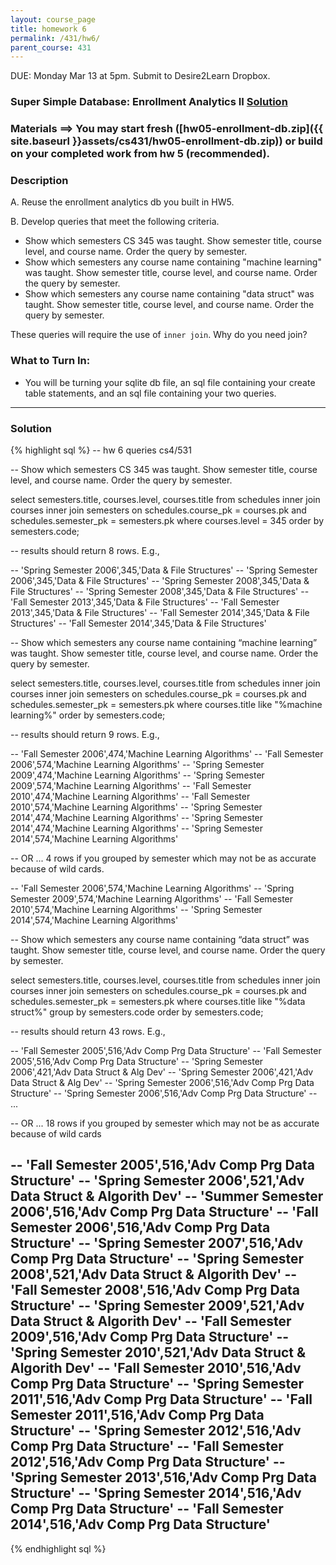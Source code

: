 ```yaml
---
layout: course_page
title: homework 6
permalink: /431/hw6/
parent_course: 431
---
```


DUE: Monday Mar 13 at 5pm. Submit to Desire2Learn Dropbox. 

### Super Simple Database: Enrollment Analytics II [Solution](#solution)

### Materials ==> You may start fresh ([hw05-enrollment-db.zip]({{ site.baseurl }}assets/cs431/hw05-enrollment-db.zip)) or build on your completed work from hw 5 (recommended).

### Description
A. Reuse the enrollment analytics db you built in HW5.

B. Develop queries that meet the following criteria.

- Show which semesters CS 345 was taught. Show semester title, course level, and course name. Order the query by semester.
- Show which semesters any course name containing "machine learning" was taught. Show semester title, course level, and course name. Order the query by semester.
- Show which semesters any course name containing "data struct" was taught. Show semester title, course level, and course name. Order the query by semester.

These queries will require the use of ```inner join```. Why do you need join?


### What to Turn In:
- You will be turning your sqlite db file, an sql file containing your create table statements, and an sql file containing your two queries.

---

### Solution

{% highlight sql %}
-- hw 6 queries cs4/531

-- Show which semesters CS 345 was taught. Show semester title, course level, and course name. Order the query by semester.

select semesters.title, courses.level, courses.title
from schedules inner join courses inner join semesters
on schedules.course_pk = courses.pk and schedules.semester_pk = semesters.pk 
where courses.level = 345 
order by semesters.code;

-- results should return 8 rows. E.g.,

-- 'Spring Semester 2006',345,'Data & File Structures'
-- 'Spring Semester 2006',345,'Data & File Structures'
-- 'Spring Semester 2008',345,'Data & File Structures'
-- 'Spring Semester 2008',345,'Data & File Structures'
-- 'Fall Semester 2013',345,'Data & File Structures'
-- 'Fall Semester 2013',345,'Data & File Structures'
-- 'Fall Semester 2014',345,'Data & File Structures'
-- 'Fall Semester 2014',345,'Data & File Structures'


-- Show which semesters any course name containing “machine learning” was taught. Show semester title, course level, and course name. Order the query by semester.

select semesters.title, courses.level, courses.title
from schedules inner join courses inner join semesters
on schedules.course_pk = courses.pk and schedules.semester_pk = semesters.pk
where courses.title like "%machine learning%"
order by semesters.code;

-- results should return 9 rows. E.g.,

-- 'Fall Semester 2006',474,'Machine Learning Algorithms'
-- 'Fall Semester 2006',574,'Machine Learning Algorithms'
-- 'Spring Semester 2009',474,'Machine Learning Algorithms'
-- 'Spring Semester 2009',574,'Machine Learning Algorithms'
-- 'Fall Semester 2010',474,'Machine Learning Algorithms'
-- 'Fall Semester 2010',574,'Machine Learning Algorithms'
-- 'Spring Semester 2014',474,'Machine Learning Algorithms'
-- 'Spring Semester 2014',474,'Machine Learning Algorithms'
-- 'Spring Semester 2014',574,'Machine Learning Algorithms'

-- OR ... 4 rows if you grouped by semester which may not be as accurate because of wild cards.

-- 'Fall Semester 2006',574,'Machine Learning Algorithms'
-- 'Spring Semester 2009',574,'Machine Learning Algorithms'
-- 'Fall Semester 2010',574,'Machine Learning Algorithms'
-- 'Spring Semester 2014',574,'Machine Learning Algorithms'


-- Show which semesters any course name containing “data struct” was taught. Show semester title, course level, and course name. Order the query by semester.

select semesters.title, courses.level, courses.title
from schedules inner join courses inner join semesters
on schedules.course_pk = courses.pk and schedules.semester_pk = semesters.pk
where courses.title like "%data struct%"
group by semesters.code
order by semesters.code;

-- results should return 43 rows. E.g.,

-- 'Fall Semester 2005',516,'Adv Comp Prg Data Structure'
-- 'Fall Semester 2005',516,'Adv Comp Prg Data Structure'
-- 'Spring Semester 2006',421,'Adv Data Struct & Alg Dev'
-- 'Spring Semester 2006',421,'Adv Data Struct & Alg Dev'
-- 'Spring Semester 2006',516,'Adv Comp Prg Data Structure'
-- 'Spring Semester 2006',516,'Adv Comp Prg Data Structure'
-- ...

-- OR ... 18 rows if you grouped by semester which may not be as accurate because of wild cards

-- 'Fall Semester 2005',516,'Adv Comp Prg Data Structure'
-- 'Spring Semester 2006',521,'Adv Data Struct & Algorith Dev'
-- 'Summer Semester 2006',516,'Adv Comp Prg Data Structure'
-- 'Fall Semester 2006',516,'Adv Comp Prg Data Structure'
-- 'Spring Semester 2007',516,'Adv Comp Prg Data Structure'
-- 'Spring Semester 2008',521,'Adv Data Struct & Algorith Dev'
-- 'Fall Semester 2008',516,'Adv Comp Prg Data Structure'
-- 'Spring Semester 2009',521,'Adv Data Struct & Algorith Dev'
-- 'Fall Semester 2009',516,'Adv Comp Prg Data Structure'
-- 'Spring Semester 2010',521,'Adv Data Struct & Algorith Dev'
-- 'Fall Semester 2010',516,'Adv Comp Prg Data Structure'
-- 'Spring Semester 2011',516,'Adv Comp Prg Data Structure'
-- 'Fall Semester 2011',516,'Adv Comp Prg Data Structure'
-- 'Spring Semester 2012',516,'Adv Comp Prg Data Structure'
-- 'Fall Semester 2012',516,'Adv Comp Prg Data Structure'
-- 'Spring Semester 2013',516,'Adv Comp Prg Data Structure'
-- 'Spring Semester 2014',516,'Adv Comp Prg Data Structure'
-- 'Fall Semester 2014',516,'Adv Comp Prg Data Structure'
--

{% endhighlight sql %}